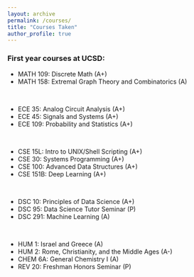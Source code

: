 ```yaml
---
layout: archive
permalink: /courses/
title: "Courses Taken"
author_profile: true
---
```


### First year courses at UCSD:

- MATH 109: Discrete Math (A+)
- MATH 158: Extremal Graph Theory and Combinatorics (A)

<br>

- ECE 35: Analog Circuit Analysis (A+)
- ECE 45: Signals and Systems (A+)
- ECE 109: Probability and Statistics (A+)

<br>

- CSE 15L: Intro to UNIX/Shell Scripting (A+)
- CSE 30: Systems Programming (A+)
- CSE 100: Advanced Data Structures (A+)
- CSE 151B: Deep Learning (A+)

<br>

- DSC 10: Principles of Data Science (A+)
- DSC 95: Data Science Tutor Seminar (P)
- DSC 291: Machine Learning (A)

<br>

- HUM 1: Israel and Greece (A)
- HUM 2: Rome, Christianity, and the Middle Ages (A-)
- CHEM 6A: General Chemistry I (A)
- REV 20: Freshman Honors Seminar (P)

